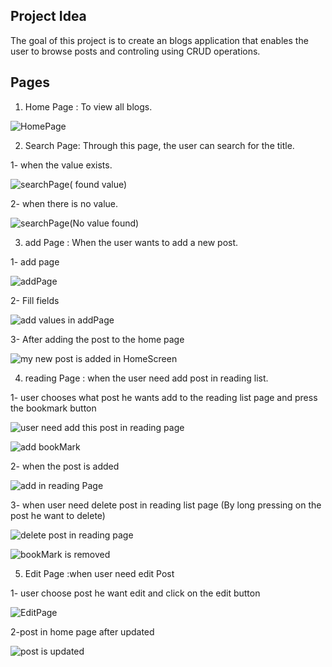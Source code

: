 ## Project Idea 

The goal of this project is to create an blogs application that enables the user to browse posts and controling using CRUD operations.

## Pages



1. Home Page : To view all blogs.
   
![HomePage](https://github.com/NouraAljarba/HW-2/assets/108701880/3c19158c-38e4-4ef9-b872-98983af7f52c)



2. Search Page: Through this page, the user can search for the title.
   
1- when the value exists.

![searchPage( found value)](https://github.com/NouraAljarba/HW-2/assets/108701880/5304560b-b0be-4b8f-983a-348e07b89eb2)

2- when there is no value.

![searchPage(No value found)](https://github.com/NouraAljarba/HW-2/assets/108701880/c57066e0-34e3-4c10-800d-47b43cad04df)



3. add Page : When the user wants to add a new post.
   
1- add page

   ![addPage](https://github.com/NouraAljarba/HW-2/assets/108701880/b8f342b5-7732-4ca3-81d5-3b848ab8c0ce)

2- Fill fields

   ![add values in addPage](https://github.com/NouraAljarba/HW-2/assets/108701880/e6cc5ee9-b8d7-47a1-ac07-bc66afd6e6cd)

3- After adding the post to the home page

   ![my new post is added in HomeScreen](https://github.com/NouraAljarba/HW-2/assets/108701880/815210cd-8de9-47e1-9fe3-954c9d0ff237)



4. reading Page : when the user need add post in reading list.
   
1- user chooses what post he wants add to the reading list page and press the bookmark button

![user need add this post in reading page ](https://github.com/NouraAljarba/HW-2/assets/108701880/cd2444a5-e04c-4c0c-abac-1a3fabc0b6bc)

![add bookMark](https://github.com/NouraAljarba/HW-2/assets/108701880/5d60da0d-bb2b-490e-b940-29fe61292f91)

2- when the post is added

![add in reading Page](https://github.com/NouraAljarba/HW-2/assets/108701880/5434ebf9-48e9-4881-b617-12ebcaebd0a2)

3- when user need delete post in reading list page (By long pressing on the post he want to delete)

![delete post in reading page](https://github.com/NouraAljarba/HW-2/assets/108701880/0ba9fd21-cf63-40a1-8fdb-041ba438c960)

![bookMark is removed](https://github.com/NouraAljarba/HW-2/assets/108701880/dcfb65e9-5f3a-471b-8952-671b43186fd5)



5. Edit Page :when user need edit Post
   
1- user choose post he want edit and click on the edit button

![EditPage](https://github.com/NouraAljarba/HW-2/assets/108701880/9f76fbff-6dc4-45f3-b7b9-3e85a3394f59)

2-post in home page after updated

![post is updated](https://github.com/NouraAljarba/HW-2/assets/108701880/2839b81a-a050-4e06-ae7d-868fdf38f268)
